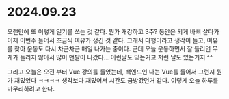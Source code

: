 # 2024.09.23

오랜만에 또 이렇게 일기를 쓰는 것 같다. 뭔가 개강하고 3주? 동안은 되게 바삐 살다가 이제 이번주 들어서 조금씩 여유가 생긴 것 같다. 그래서 다행이라고 생각이 들고, 여유를 찾아 운동도 다시 차근차근 매일 나가는 중이다. 근데 오늘 운동하면서 잘 들리던 무게가 들리지 않아서 많이 맨탈이 나갔다... 이런날도 있는거고 저런 날도 있는거지 ^^&#x20;

그리고 오늘은 오전 부터 Vue 강의를 들었는데, 백엔드인 나는 Vue를 들어서 그런지 뭔가 재밌었다 ㅋㅋㅋㅋ 생각보다 재밌어서 시간도 금방갔던거 같다. 이렇게 오늘 하루를 마무리하려고 한다.
